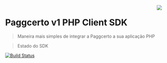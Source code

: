<img width="" src="https://www.paggcerto.com.br/sistema/Content/img/logo.png" align="right" />

# Paggcerto v1 PHP Client SDK 
> Maneira mais simples de integrar a Paggcerto a sua aplicação PHP

> Estado do SDK

[![Build Status](http://jenkins.heaphost.com/buildStatus/icon?job=Paggcerto%20SDK-PHP&build=2)](http://jenkins.heaphost.com/job/Paggcerto%20SDK-PHP/2/)
